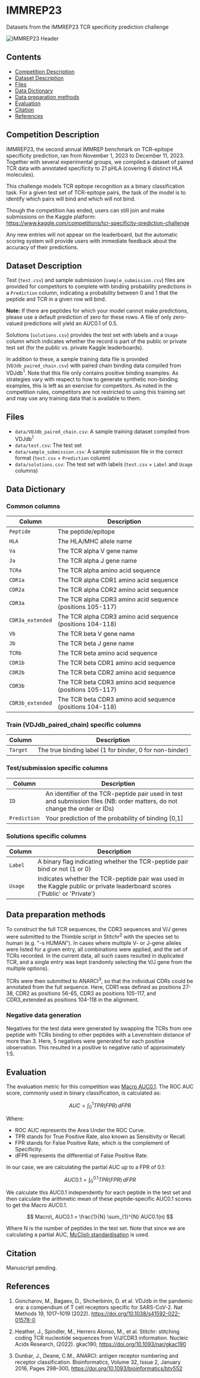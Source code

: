 # IMMREP23

Datasets from the IMMREP23 TCR specificity prediction challenge

![IMMREP23 Header](https://www.kaggle.com/competitions/54698/images/header)

## Contents
- [Competition Description](#competition-description)
- [Dataset Description](#dataset-description)
- [Files](#files)
- [Data Dictionary](#data-dictionary)
- [Data preparation methods](#data-preparation-methods)
- [Evaluation](#evaluation)
- [Citation](#citation)
- [References](#references)

## Competition Description

IMMREP23, the second annual IMMREP benchmark on TCR-epitope specificity prediction, ran from November 1, 2023 to December 11, 2023. Together with several experimental groups, we compiled a dataset of paired TCR data with annotated specificity to 21 pHLA (covering 6 distinct HLA molecules).

This challenge models TCR epitope recognition as a binary classification task. For a given test set of TCR-epitope pairs, the task of the model is to identify which pairs will bind and which will not bind.

Though the competition has ended, users can still join and make submissions on the Kaggle platform:
https://www.kaggle.com/competitions/tcr-specificity-prediction-challenge

Any new entries will not appear on the leaderboard, but the automatic scoring system will provide users with immediate feedback about the accuracy of their predictions.

## Dataset Description

Test (`test.csv`) and sample submission (`sample_submission.csv`) files are provided for competitors to complete with binding probability predictions in a `Prediction` column, indicating a probability between 0 and 1 that the peptide and TCR in a given row will bind.

**Note:** If there are peptides for which your model cannot make predictions, please use a default prediction of zero for these rows. A file of only zero-valued predictions will yield an AUC0.1 of 0.5.

Solutions (`solutions.csv`) provides the test set with labels and a `Usage` column which indicates whether the record is part of the public or private test set (for the public vs. private Kaggle leaderboards).

In addition to these, a sample training data file is provided (`VDJdb_paired_chain.csv`) with paired chain binding data compiled from VDJdb<sup>1</sup>. Note that this file only contains positive binding examples. As strategies vary with respect to how to generate synthetic non-binding examples, this is left as an exercise for competitors. As noted in the competition rules, competitors are not restricted to using this training set and may use any training data that is available to them.

## Files

- `data/VDJdb_paired_chain.csv`: A sample training dataset compiled from VDJdb<sup>1</sup>
- `data/test.csv`: The test set
- `data/sample_submission.csv`: A sample submission file in the correct format (`test.csv` + `Prediction` column)
- `data/solutions.csv`: The test set with labels (`test.csv` + `Label` and `Usage` columns)

## Data Dictionary

### Common columns

| Column | Description |
|--------|-------------|
| `Peptide` | The peptide/epitope |
| `HLA` | The HLA/MHC allele name |
| `Va` | The TCR alpha V gene name |
| `Ja` | The TCR alpha J gene name |
| `TCRa` | The TCR alpha amino acid sequence |
| `CDR1a` | The TCR alpha CDR1 amino acid sequence |
| `CDR2a` | The TCR alpha CDR2 amino acid sequence |
| `CDR3a` | The TCR alpha CDR3 amino acid sequence (positions 105-117) |
| `CDR3a_extended` | The TCR alpha CDR3 amino acid sequence (positions 104-118) |
| `Vb` | The TCR beta V gene name |
| `Jb` | The TCR beta J gene name |
| `TCRb` | The TCR beta amino acid sequence |
| `CDR1b` | The TCR beta CDR1 amino acid sequence |
| `CDR2b` | The TCR beta CDR2 amino acid sequence |
| `CDR3b` | The TCR beta CDR3 amino acid sequence (positions 105-117) |
| `CDR3b_extended` | The TCR beta CDR3 amino acid sequence (positions 104-118) |

### Train (VDJdb_paired_chain) specific columns

| Column | Description |
|--------|-------------|
| `Target` | The true binding label (1 for binder, 0 for non-binder) |

### Test/submission specific columns

| Column | Description |
|--------|-------------|
| `ID` | An identifier of the TCR-peptide pair used in test and submission files (NB: order matters, do not change the order or IDs) |
| `Prediction` | Your prediction of the probability of binding [0,1] |

### Solutions specific columns

| Column | Description |
|--------|-------------|
| `Label` | A binary flag indicating whether the TCR-peptide pair bind or not (1 or 0) |
| `Usage` | Indicates whether the TCR-peptide pair was used in the Kaggle public or private leaderboard scores ('Public' or 'Private') |

## Data preparation methods

To construct the full TCR sequences, the CDR3 sequences and V/J genes were submitted to the Thimble script in Stitchr<sup>2</sup> with the species set to human (e.g. "-s HUMAN"). In cases where multiple V- or J-gene alleles were listed for a given entry, all combinations were applied, and the set of TCRs recorded. In the current data, all such cases resulted in duplicated TCR, and a single entry was kept (randomly selecting the V/J gene from the multiple options).

TCRs were then submitted to ANARCI<sup>3</sup>, so that the individual CDRs could be annotated from the full sequence. Here, CDR1 was defined as positions 27-38, CDR2 as positions 56-65, CDR3 as positions 105-117, and CDR3_extended as positions 104-118 in the alignment.

### Negative data generation

Negatives for the test data were generated by swapping the TCRs from one peptide with TCRs binding to other peptides with a Levenshtein distance of more than 3. Here, 5 negatives were generated for each positive observation. This resulted in a positive to negative ratio of approximately 1:5.

## Evaluation

The evaluation metric for this competition was [Macro AUC0.1](https://scikit-learn.org/stable/modules/generated/sklearn.metrics.roc_auc_score.html). The ROC AUC score, commonly used in binary classification, is calculated as: 

$$ AUC = \int_0^1 TPR(FPR)\, dFPR $$

Where:
- ROC AUC represents the Area Under the ROC Curve.
- TPR stands for True Positive Rate, also known as Sensitivity or Recall.
- FPR stands for False Positive Rate, which is the complement of Specificity.
- dFPR represents the differential of False Positive Rate.

In our case, we are calculating the partial AUC up to a FPR of 0.1:

$$ AUC0.1 = \int_0^{0.1} TPR(FPR)\, dFPR $$

We calculate this AUC0.1 independently for each peptide in the test set and then calculate the arithmetic mean of these peptide-specific AUC0.1 scores to get the Macro AUC0.1.

$$ Macro\, AUC0.1 = \frac{1}{N} \sum_{1}^{N} AUC0.1(n) $$

Where N is the number of peptides in the test set. Note that since we are calculating a partial AUC, [McClish standardisation](https://doi.org/10.1177/0272989X8900900307) is used.

## Citation

Manuscript pending.

## References

1. Goncharov, M., Bagaev, D., Shcherbinin, D. et al. VDJdb in the pandemic era: a compendium of T cell receptors specific for SARS-CoV-2. Nat Methods 19, 1017–1019 (2022). https://doi.org/10.1038/s41592-022-01578-0

2. Heather, J., Spindler, M., Herrero Alonso, M., et al. Stitchr: stitching coding TCR nucleotide sequences from V/J/CDR3 information. Nucleic Acids Research, (2022). gkac190, https://doi.org/10.1093/nar/gkac190

3. Dunbar, J., Deane, C.M., ANARCI: antigen receptor numbering and receptor classification. Bioinformatics, Volume 32, Issue 2, January 2016, Pages 298–300, https://doi.org/10.1093/bioinformatics/btv552
